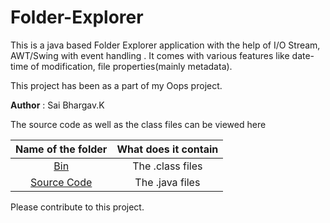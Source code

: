 # Folder-Explorer

This is a java based Folder Explorer application with the help of I/O Stream, AWT/Swing with event handling . It comes with various features like date-time of modification, file properties(mainly metadata).
 

This project has been as a part of my Oops project.

**Author** : Sai Bhargav.K

The source code as well as the class files can be viewed here

| Name of the folder | What does it contain |
|:------------------:|:---------------------:|
|[Bin](./bin/sample) |The .class files|
|[Source Code](./src/sample)| The .java files |

Please contribute to this project.
